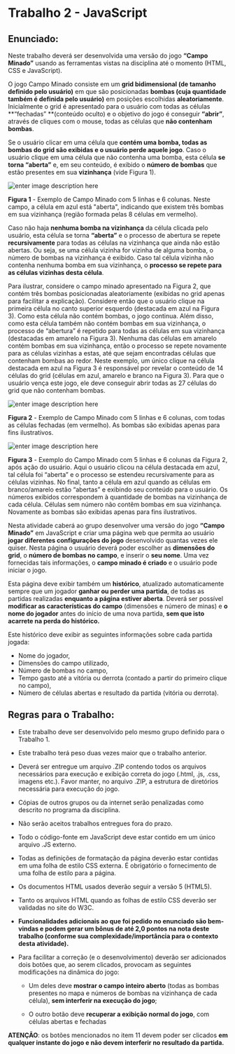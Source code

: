 # Trabalho 2 - JavaScript
## Enunciado:

Neste trabalho deverá ser desenvolvida uma versão do jogo **“Campo Minado”** usando as ferramentas vistas na disciplina até o momento (HTML, CSS e JavaScript).

O jogo Campo Minado consiste em um **grid bidimensional (de tamanho definido pelo usuário)** em que são posicionadas **bombas (cuja quantidade também é definida pelo usuário)** em posições escolhidas **aleatoriamente**. Inicialmente o grid é apresentado para o usuário com todas as células **“fechadas” **(conteúdo oculto) e o objetivo do jogo é conseguir **“abrir”**, através de cliques com o mouse, todas as células que **não contenham bombas**.

Se o usuário clicar em uma célula que **contém uma bomba, todas as bombas do grid são exibidas e o usuário perde aquele jogo**. Caso o usuário clique em uma célula que não contenha uma bomba, esta célula **se torna “aberta”** e, em seu conteúdo, é exibido o **número de bombas** que estão presentes em sua **vizinhança** (vide Figura 1).

![enter image description here](http://www.ggte.unicamp.br/eam/pluginfile.php/374251/mod_assign/intro/Fig1.png)

**Figura 1** - Exemplo de Campo Minado com 5 linhas e 6 colunas. Neste campo, a célula em azul está "aberta", indicando que existem três bombas em sua vizinhança (região formada pelas 8 células em vermelho).

Caso não haja **nenhuma bomba na vizinhança** da célula clicada pelo usuário, esta célula se torna **“aberta”** e o processo de abertura se repete **recursivamente** para todas as células na vizinhança que ainda não estão abertas. Ou seja, se uma célula vizinha for vizinha de alguma bomba, o número de bombas na vizinhança é exibido. Caso tal célula vizinha não contenha nenhuma bomba em sua vizinhança, o **processo se repete para as células vizinhas desta célula**.

Para ilustrar, considere o campo minado apresentado na Figura 2, que contém três bombas posicionadas aleatoriamente (exibidas no grid apenas para facilitar a explicação). Considere então que o usuário clique na primeira célula no canto superior esquerdo (destacada em azul na Figura 3). Como esta célula não contém bombas, o jogo continua. Além disso, como esta célula também não contém bombas em sua vizinhança, o processo de “abertura” é repetido para todas as células em sua vizinhança (destacadas em amarelo na Figura 3). Nenhuma das células em amarelo contém bombas em sua vizinhança, então o processo se repete novamente para as células vizinhas a estas, até que sejam encontradas células que contenham bombas ao redor. Neste exemplo, um único clique na célula destacada em azul na Figura 3 é responsável por revelar o conteúdo de 14 células do grid (células em azul, amarelo e branco na Figura 3). Para que o usuário vença este jogo, ele deve conseguir abrir todas as 27 células do grid que não contenham bombas.

![enter image description here](http://www.ggte.unicamp.br/eam/pluginfile.php/374251/mod_assign/intro/Fig2.png)

**Figura 2** - Exemplo de Campo Minado com 5 linhas e 6 colunas, com todas as células fechadas (em vermelho). As bombas são exibidas apenas para fins ilustrativos.


![enter image description here](http://www.ggte.unicamp.br/eam/pluginfile.php/374251/mod_assign/intro/Fig3.png)

**Figura 3** - Exemplo do Campo Minado com 5 linhas e 6 colunas da Figura 2, após ação do usuário. Aqui o usuário clicou na célula destacada em azul, tal célula foi “aberta” e o processo se estendeu recursivamente para as células vizinhas. No final, tanto a célula em azul quando as células em branco/amarelo estão “abertas” e exibindo seu conteúdo para o usuário. Os números exibidos correspondem à quantidade de bombas na vizinhança de cada célula. Células sem número não contêm bombas em sua vizinhança. Novamente as bombas são exibidas apenas para fins ilustrativos.

Nesta atividade caberá ao grupo desenvolver uma versão do jogo **“Campo Minado”** em JavaScript e criar uma página web que permita ao usuário **jogar diferentes configurações do jogo** desenvolvido quantas vezes ele quiser. Nesta página o usuário deverá poder escolher as **dimensões do grid**, o **número de bombas no campo**, e inserir o **seu nome**. Uma vez fornecidas tais informações, o **campo minado é criado** e o usuário pode iniciar o jogo.

Esta página deve exibir também um **histórico**, atualizado automaticamente sempre que um jogador **ganhar ou perder uma partida**, de todas as partidas realizadas **enquanto a página estiver aberta**. Deverá ser possível **modificar as características do campo** (dimensões e número de minas) e **o nome do jogador** antes do início de uma nova partida, **sem que isto acarrete na perda do histórico.**

Este histórico deve exibir as seguintes informações sobre cada partida jogada: 

* Nome do jogador, 
* Dimensões do campo utilizado, 
* Número de bombas no campo, 
* Tempo gasto até a vitória ou derrota (contado a partir do primeiro clique no campo), 
* Número de células abertas e resultado da partida (vitória ou derrota).

## Regras para o Trabalho:

* Este trabalho deve ser desenvolvido pelo mesmo grupo definido para o Trabalho 1.

* Este trabalho terá peso duas vezes maior que o trabalho anterior.

* Deverá ser entregue um arquivo .ZIP contendo todos os arquivos necessários para execução e exibição correta do jogo (.html, .js, .css, imagens etc.). Favor manter, no arquivo .ZIP, a estrutura de diretórios necessária para execução do jogo.

* Cópias de outros grupos ou da internet serão penalizadas como descrito no programa da disciplina.

* Não serão aceitos trabalhos entregues fora do prazo.

* Todo o código-fonte em JavaScript deve estar contido em um único arquivo .JS externo.

* Todas as definições de formatação da página deverão estar contidas em uma folha de estilo CSS externa. É obrigatório o fornecimento de uma folha de estilo para a página.

* Os documentos HTML usados deverão seguir a versão 5 (HTML5).

* Tanto os arquivos HTML quando as folhas de estilo CSS deverão ser validadas no site do W3C.

* **Funcionalidades adicionais ao que foi pedido no enunciado são bem-vindas e podem gerar um bônus de até 2,0 pontos na nota deste trabalho (conforme sua complexidade/importância para o contexto desta atividade).**

* Para facilitar a correção (e o desenvolvimento) deverão ser adicionados dois botões que, ao serem clicados, provocam as seguintes modificações na dinâmica do jogo:

	* Um deles deve **mostrar o campo inteiro aberto** (todas as bombas presentes no mapa e números de bombas na vizinhança de cada célula), **sem interferir na execução do jogo**;

	*	O outro botão deve **recuperar a exibição normal do jogo**, com células abertas e fechadas

**ATENÇÃO**: os botões mencionados no item 11 devem poder ser clicados **em qualquer instante do jogo e não devem interferir no resultado da partida.**

